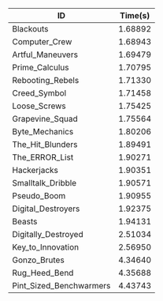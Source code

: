 |ID|Time(s)|
|-|-|
|Blackouts|1.68892|
|Computer_Crew|1.68943|
|Artful_Maneuvers|1.69479|
|Prime_Calculus|1.70795|
|Rebooting_Rebels|1.71330|
|Creed_Symbol|1.71458|
|Loose_Screws|1.75425|
|Grapevine_Squad|1.75564|
|Byte_Mechanics|1.80206|
|The_Hit_Blunders|1.89491|
|The_ERROR_List|1.90271|
|Hackerjacks|1.90351|
|Smalltalk_Dribble|1.90571|
|Pseudo_Boom|1.90955|
|Digital_Destroyers|1.92375|
|Beasts|1.94131|
|Digitally_Destroyed|2.51034|
|Key_to_Innovation|2.56950|
|Gonzo_Brutes|4.34640|
|Rug_Heed_Bend|4.35688|
|Pint_Sized_Benchwarmers|4.43743|
